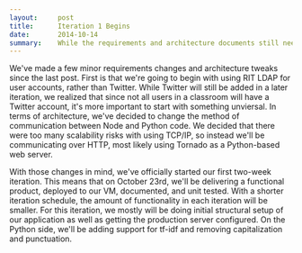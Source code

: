 ```yaml
---
layout:     post
title:      Iteration 1 Begins
date:       2014-10-14
summary:    While the requirements and architecture documents still need to be cleaned up, coding is now officially underway.
---
```

We've made a few minor requirements changes and architecture tweaks since the last post. First is that we're going to begin with using RIT LDAP for user accounts, rather than Twitter. While Twitter will still be added in a later iteration, we realized that since not all users in a classroom will have a Twitter account, it's more important to start with something unviersal. In terms of architecture, we've decided to change the method of communication between Node and Python code. We decided that there were too many scalability risks with using TCP/IP, so instead we'll be communicating over HTTP, most likely using Tornado as a Python-based web server.

With those changes in mind, we've officially started our first two-week iteration. This means that on October 23rd, we'll be delivering a functional product, deployed to our VM, documented, and unit tested. With a shorter iteration schedule, the amount of functionality in each iteration will be smaller. For this iteration, we mostly will be doing initial structural setup of our application as well as getting the production server configured. On the Python side, we'll be adding support for tf-idf and removing capitalization and punctuation.